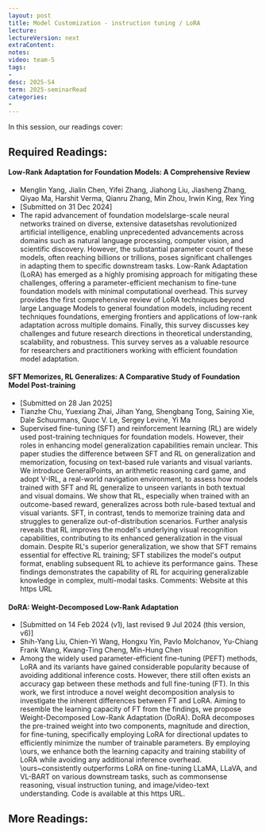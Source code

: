 ```yaml
---
layout: post
title: Model Customization - instruction tuning / LoRA 
lecture: 
lectureVersion: next
extraContent: 
notes: 
video: team-5
tags:
- 
desc: 2025-S4
term: 2025-seminarRead
categories:
- 
---
```



In this session, our readings cover: 

## Required Readings: 

#### Low-Rank Adaptation for Foundation Models: A Comprehensive Review
+ Menglin Yang, Jialin Chen, Yifei Zhang, Jiahong Liu, Jiasheng Zhang, Qiyao Ma, Harshit Verma, Qianru Zhang, Min Zhou, Irwin King, Rex Ying
+ [Submitted on 31 Dec 2024]
+ The rapid advancement of foundation modelslarge-scale neural networks trained on diverse, extensive datasetshas revolutionized artificial intelligence, enabling unprecedented advancements across domains such as natural language processing, computer vision, and scientific discovery. However, the substantial parameter count of these models, often reaching billions or trillions, poses significant challenges in adapting them to specific downstream tasks. Low-Rank Adaptation (LoRA) has emerged as a highly promising approach for mitigating these challenges, offering a parameter-efficient mechanism to fine-tune foundation models with minimal computational overhead. This survey provides the first comprehensive review of LoRA techniques beyond large Language Models to general foundation models, including recent techniques foundations, emerging frontiers and applications of low-rank adaptation across multiple domains. Finally, this survey discusses key challenges and future research directions in theoretical understanding, scalability, and robustness. This survey serves as a valuable resource for researchers and practitioners working with efficient foundation model adaptation.
  


#### SFT Memorizes, RL Generalizes: A Comparative Study of Foundation Model Post-training
+ [Submitted on 28 Jan 2025]
+ Tianzhe Chu, Yuexiang Zhai, Jihan Yang, Shengbang Tong, Saining Xie, Dale Schuurmans, Quoc V. Le, Sergey Levine, Yi Ma
+ Supervised fine-tuning (SFT) and reinforcement learning (RL) are widely used post-training techniques for foundation models. However, their roles in enhancing model generalization capabilities remain unclear. This paper studies the difference between SFT and RL on generalization and memorization, focusing on text-based rule variants and visual variants. We introduce GeneralPoints, an arithmetic reasoning card game, and adopt V-IRL, a real-world navigation environment, to assess how models trained with SFT and RL generalize to unseen variants in both textual and visual domains. We show that RL, especially when trained with an outcome-based reward, generalizes across both rule-based textual and visual variants. SFT, in contrast, tends to memorize training data and struggles to generalize out-of-distribution scenarios. Further analysis reveals that RL improves the model's underlying visual recognition capabilities, contributing to its enhanced generalization in the visual domain. Despite RL's superior generalization, we show that SFT remains essential for effective RL training; SFT stabilizes the model's output format, enabling subsequent RL to achieve its performance gains. These findings demonstrates the capability of RL for acquiring generalizable knowledge in complex, multi-modal tasks.
Comments:	Website at this https URL


#### DoRA: Weight-Decomposed Low-Rank Adaptation
+ [Submitted on 14 Feb 2024 (v1), last revised 9 Jul 2024 (this version, v6)]
+ Shih-Yang Liu, Chien-Yi Wang, Hongxu Yin, Pavlo Molchanov, Yu-Chiang Frank Wang, Kwang-Ting Cheng, Min-Hung Chen
+ Among the widely used parameter-efficient fine-tuning (PEFT) methods, LoRA and its variants have gained considerable popularity because of avoiding additional inference costs. However, there still often exists an accuracy gap between these methods and full fine-tuning (FT). In this work, we first introduce a novel weight decomposition analysis to investigate the inherent differences between FT and LoRA. Aiming to resemble the learning capacity of FT from the findings, we propose Weight-Decomposed Low-Rank Adaptation (DoRA). DoRA decomposes the pre-trained weight into two components, magnitude and direction, for fine-tuning, specifically employing LoRA for directional updates to efficiently minimize the number of trainable parameters. By employing \ours, we enhance both the learning capacity and training stability of LoRA while avoiding any additional inference overhead. \ours~consistently outperforms LoRA on fine-tuning LLaMA, LLaVA, and VL-BART on various downstream tasks, such as commonsense reasoning, visual instruction tuning, and image/video-text understanding. Code is available at this https URL.

## More Readings: 

